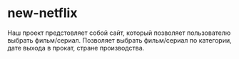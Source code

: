 # new-netflix
Наш проект предстовляет собой сайт, который позволяет пользователю выбрать фильм/сериал.
Позволяет выбрать фильм/сериал по категории, дате выхода в прокат, стране производства.

